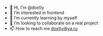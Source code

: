 - 👋 Hi, I’m @doxtly
- 👀 I’m interested in frontend
- 🌱 I’m currently learning by myself
- 💞️ I’m looking to collaborate on a real project
- 📫 How to reach me doxtly@ya.ru

<!---
doxtly/doxtly is a ✨ special ✨ repository because its `README.md` (this file) appears on your GitHub profile.
You can click the Preview link to take a look at your changes.
--->
